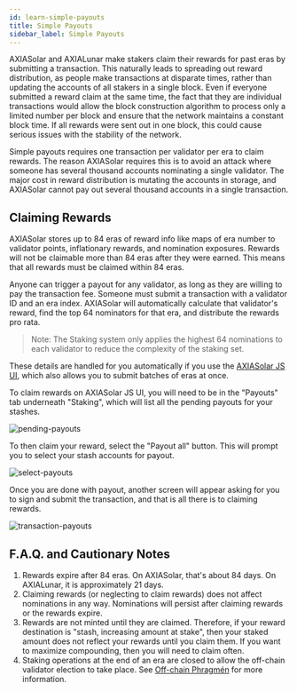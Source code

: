 ```yaml
---
id: learn-simple-payouts
title: Simple Payouts
sidebar_label: Simple Payouts
---
```


AXIASolar and AXIALunar make stakers claim their rewards for past eras by submitting a transaction. This naturally leads to spreading out reward distribution, as people make transactions at disparate times, rather than updating the accounts of all stakers in a single block. Even if everyone submitted a reward claim at the same time, the fact that they are individual transactions would allow the block construction algorithm to process only a limited number per block and ensure that the network maintains a constant block time. If all rewards were sent out in one block, this could cause serious issues with the stability of the network.

Simple payouts requires one transaction per validator per era to claim rewards. The reason AXIASolar requires this is to avoid an attack where someone has several thousand accounts nominating a single validator. The major cost in reward distribution is mutating the accounts in storage, and AXIASolar cannot pay out several thousand accounts in a single transaction.

## Claiming Rewards

AXIASolar stores up to 84 eras of reward info like maps of era number to validator points, inflationary rewards, and nomination exposures. Rewards will not be claimable more than 84 eras after they were earned. This means that all rewards must be claimed within 84 eras.

Anyone can trigger a payout for any validator, as long as they are willing to pay the transaction fee. Someone must submit a transaction with a validator ID and an era index. AXIASolar will automatically calculate that validator's reward, find the top 64 nominators for that era, and distribute the rewards pro rata.

> Note: The Staking system only applies the highest 64 nominations to each validator to reduce the complexity of the staking set.

These details are handled for you automatically if you use the [AXIASolar JS UI](https://axiasolar.js.org/apps/#/staking/payout), which also allows you to submit batches of eras at once.

To claim rewards on AXIASolar JS UI, you will need to be in the "Payouts" tab underneath "Staking", which will list all the pending payouts for your stashes.

![pending-payouts](assets/AXIASolar_payout_screen.png)

To then claim your reward, select the "Payout all" button. This will prompt you to select your stash accounts for payout.

![select-payouts](assets/AXIASolar_payout_stakers.png)

Once you are done with payout, another screen will appear asking for you to sign and submit the transaction, and that is all there is to claiming rewards.

![transaction-payouts](assets/AXIASolar_payout_transaction.png)

## F.A.Q. and Cautionary Notes

1. Rewards expire after 84 eras. On AXIASolar, that's about 84 days. On AXIALunar, it is approximately 21 days.
1. Claiming rewards (or neglecting to claim rewards) does not affect nominations in any way. Nominations will persist after claiming rewards or the rewards expire.
1. Rewards are not minted until they are claimed. Therefore, if your reward destination is "stash, increasing amount at stake", then your staked amount does not reflect your rewards until you claim them. If you want to maximize compounding, then you will need to claim often.
1. Staking operations at the end of an era are closed to allow the off-chain validator election to take place. See [Off-chain Phragmén](learn-phragmen#off-chain-phragmen) for more information.
